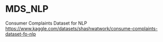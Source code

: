# MDS_NLP

Consumer Complaints Dataset for NLP
https://www.kaggle.com/datasets/shashwatwork/consume-complaints-dataset-fo-nlp 
